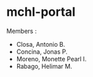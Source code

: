 # mchl-portal
Members :
* Closa, Antonio B.
* Concina, Jonas P.
* Moreno, Monette Pearl I.
* Rabago, Helimar M.

